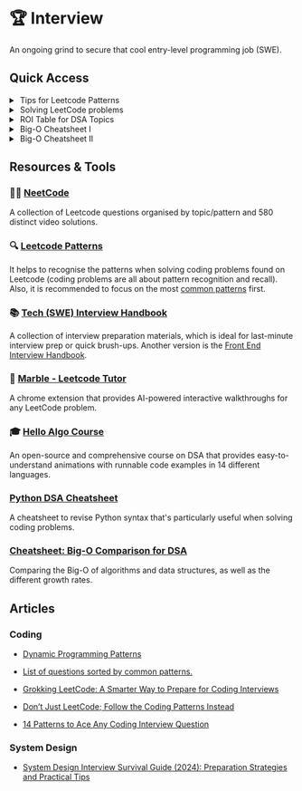 # 🏆 Interview

An ongoing grind to secure that cool entry-level programming job (SWE).

## Quick Access

<details>
<summary>&nbsp;Tips for Leetcode Patterns</summary>
<br />

&nbsp;&nbsp;&nbsp;**_IF INPUT ARRAY IS SORTED THEN_**

- &nbsp;Binary search
- &nbsp;Two pointers

&nbsp;&nbsp;&nbsp;**_IF ASKED FOR ALL PERMUTATIONS/SUBSETS THEN_**

- &nbsp;Backtracking

&nbsp;&nbsp;&nbsp;**_IF GIVEN A TREE THEN_**

- &nbsp;DFS
- &nbsp;BFS

&nbsp;&nbsp;&nbsp;**_IF GIVEN A GRAPH THEN_**

- &nbsp;DFS
- &nbsp;BFS

&nbsp;&nbsp;&nbsp;**_IF GIVEN A LINKED LIST THEN_**

- &nbsp;Two pointers

&nbsp;&nbsp;&nbsp;**_IF RECURSION IS BANNED THEN_**

- &nbsp;Stack

&nbsp;&nbsp;&nbsp;**_IF MUST SOLVE IN-PLACE THEN_**

- &nbsp;Swap corresponding values
- &nbsp;Store one or more different values in the same pointer

&nbsp;&nbsp;&nbsp;**_IF ASKED FOR MAXIMUM/MINIMUM SUBARRAY/SUBSET/OPTIONS THEN_**

- &nbsp;Dynamic programming

&nbsp;&nbsp;&nbsp;**_IF ASKED FOR TOP/LEAST K ITEMS THEN_**

- &nbsp;Heap
- &nbsp;QuickSelect

&nbsp;&nbsp;&nbsp;**_IF ASKED FOR COMMON STRINGS THEN_**

- &nbsp;Map
- &nbsp;Trie

&nbsp;&nbsp;&nbsp;**_ELSE_**

- &nbsp;Map/Set for O(1) time & O(n) space
- &nbsp;Sort input for O(nlogn) time and O(1) space

<br />
</details>

<details>
<summary>&nbsp;Solving LeetCode problems</summary>

- [github/tiationg-kho/leetcode-pattern-500](https://github.com/tiationg-kho/leetcode-pattern-500)

- [Don’t Just LeetCode; Follow the Coding Patterns Instead](https://levelup.gitconnected.com/dont-just-leetcode-follow-the-coding-patterns-instead-4beb6a197fdb)

- [Algomaster: LeetCode was HARD until I Learned these 15 Patterns](https://blog.algomaster.io/p/15-leetcode-patterns)

</details>

<details>
    <summary>&nbsp;ROI Table for DSA Topics</summary>
    <p style="display:flex;" align="">
        &nbsp;&nbsp;&nbsp;&nbsp;<img src="./images/dsa_roi.png" width=500 />
    </p>

</details>

<details>
    <summary>&nbsp;Big-O Cheatsheet I</summary>
    <p align="display:flex;">
        &nbsp;&nbsp;&nbsp;<img src="./images/big-o-cheat-sheet-poster.png" width="95%"/>
    </p>
</details>

<details>
    <summary>&nbsp;Big-O Cheatsheet II</summary>
    <p align="">
        &nbsp;&nbsp;&nbsp;<img src="./images/dsa_cheatsheet.png" width="95%" />
    </p>
</details>

## Resources & Tools

### 🧑‍💻 [NeetCode](https://neetcode.com/)

A collection of Leetcode questions organised by topic/pattern and 580 distinct video solutions.

### 🔍 [Leetcode Patterns](https://seanprashad.com/leetcode-patterns/)

It helps to recognise the patterns when solving coding problems found on Leetcode (coding problems are all about pattern recognition and recall). Also, it is recommended to focus on the most [common patterns](https://algo.monster/problems/stats) first.

### 📚 [Tech (SWE) Interview Handbook](https://www.techinterviewhandbook.org/)

A collection of interview preparation materials, which is ideal for last-minute interview prep or quick brush-ups. Another version is the [Front End Interview Handbook](https://www.frontendinterviewhandbook.com/).

### 🤖 [Marble - Leetcode Tutor](https://withmarble.io/)

A chrome extension that provides AI-powered interactive walkthroughs for any LeetCode problem.

### 🎓 [Hello Algo Course](https://www.hello-algo.com/en/)

An open-source and comprehensive course on DSA that provides easy-to-understand animations with runnable code examples in 14 different languages.

### [Python DSA Cheatsheet](https://github.com/AbdulMalikDev/PythonCheatSheet)

A cheatsheet to revise Python syntax that's particularly useful when solving coding problems.

### [Cheatsheet: Big-O Comparison for DSA](https://cooervo.github.io/Algorithms-DataStructures-BigONotation/index.html)

Comparing the Big-O of algorithms and data structures, as well as the different growth rates.

## Articles

### Coding

- [Dynamic Programming Patterns](https://leetcode.com/discuss/general-discussion/458695/Dynamic-Programming-Patterns)

- [List of questions sorted by common patterns.](https://leetcode.com/discuss/career/448285/List-of-questions-sorted-by-common-patterns)

- [Grokking LeetCode: A Smarter Way to Prepare for Coding Interviews](https://interviewnoodle.com/grokking-leetcode-a-smarter-way-to-prepare-for-coding-interviews-e86d5c9fe4e1)

- [Don’t Just LeetCode; Follow the Coding Patterns Instead](https://levelup.gitconnected.com/dont-just-leetcode-follow-the-coding-patterns-instead-4beb6a197fdb)

- [14 Patterns to Ace Any Coding Interview Question](https://hackernoon.com/14-patterns-to-ace-any-coding-interview-question-c5bb3357f6ed)

### System Design

- [System Design Interview Survival Guide (2024): Preparation Strategies and Practical Tips](https://levelup.gitconnected.com/system-design-interview-survival-guide-2023-preparation-strategies-and-practical-tips-ba9314e6b9e3)
